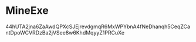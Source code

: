 # MineExe
44hUTA2jna6ZaAwdQPXcSJEjrevdgmqR6MxWPYbnA4fNeDhanqh5CeqZCantDpoWCVRDzBa2jVSee8w6KhdMqyyZ1PRCuXe
